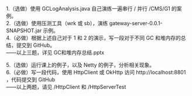 
1.（选做）使用 GCLogAnalysis.java 自己演练一遍串行 / 并行 /CMS/G1 的案例。  
2.（选做）使用压测工具（wrk 或 sb），演练 gateway-server-0.0.1-SNAPSHOT.jar 示例。  
4.（必做）根据上述自己对于 1 和 2 的演示，写一段对于不同 GC 和堆内存的总结，提交到 GitHub。  
——以上三题，详见 GC和堆内存总结.pptx  

5.（选做）运行课上的例子，以及 Netty 的例子，分析相关现象。  
6.（必做）写一段代码，使用 HttpClient 或 OkHttp 访问  http://localhost:8801 ，代码提交到 GitHub  
——以上两题，请见 /HttpClient 和 /HttpServerTest  

